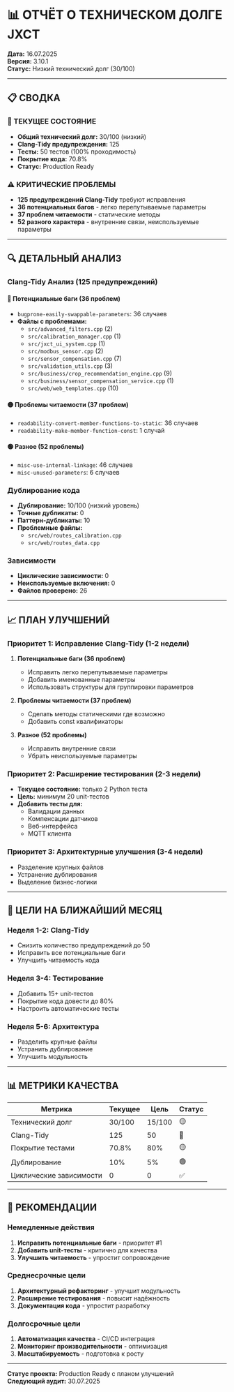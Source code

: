 # 📊 ОТЧЁТ О ТЕХНИЧЕСКОМ ДОЛГЕ JXCT

**Дата:** 16.07.2025  
**Версия:** 3.10.1  
**Статус:** Низкий технический долг (30/100)

---

## 📋 СВОДКА

### 🎯 ТЕКУЩЕЕ СОСТОЯНИЕ
- **Общий технический долг:** 30/100 (низкий)
- **Clang-Tidy предупреждения:** 125
- **Тесты:** 50 тестов (100% проходимость)
- **Покрытие кода:** 70.8%
- **Статус:** Production Ready

### ⚠️ КРИТИЧЕСКИЕ ПРОБЛЕМЫ
- **125 предупреждений Clang-Tidy** требуют исправления
- **36 потенциальных багов** - легко перепутываемые параметры
- **37 проблем читаемости** - статические методы
- **52 разного характера** - внутренние связи, неиспользуемые параметры

---

## 🔍 ДЕТАЛЬНЫЙ АНАЛИЗ

### Clang-Tidy Анализ (125 предупреждений)

#### 🔴 Потенциальные баги (36 проблем)
- `bugprone-easily-swappable-parameters`: 36 случаев
- **Файлы с проблемами:**
  - `src/advanced_filters.cpp` (2)
  - `src/calibration_manager.cpp` (1)
  - `src/jxct_ui_system.cpp` (1)
  - `src/modbus_sensor.cpp` (2)
  - `src/sensor_compensation.cpp` (7)
  - `src/validation_utils.cpp` (3)
  - `src/business/crop_recommendation_engine.cpp` (9)
  - `src/business/sensor_compensation_service.cpp` (1)
  - `src/web/web_templates.cpp` (10)

#### 🟡 Проблемы читаемости (37 проблем)
- `readability-convert-member-functions-to-static`: 36 случаев
- `readability-make-member-function-const`: 1 случай

#### 🟢 Разное (52 проблемы)
- `misc-use-internal-linkage`: 46 случаев
- `misc-unused-parameters`: 6 случаев

### Дублирование кода
- **Дублирование:** 10/100 (низкий уровень)
- **Точные дубликаты:** 0
- **Паттерн-дубликаты:** 10
- **Проблемные файлы:**
  - `src/web/routes_calibration.cpp`
  - `src/web/routes_data.cpp`

### Зависимости
- **Циклические зависимости:** 0
- **Неиспользуемые включения:** 0
- **Файлов проверено:** 26

---

## 📈 ПЛАН УЛУЧШЕНИЙ

### Приоритет 1: Исправление Clang-Tidy (1-2 недели)
1. **Потенциальные баги (36 проблем)**
   - Исправить легко перепутываемые параметры
   - Добавить именованные параметры
   - Использовать структуры для группировки параметров

2. **Проблемы читаемости (37 проблем)**
   - Сделать методы статическими где возможно
   - Добавить const квалификаторы

3. **Разное (52 проблемы)**
   - Исправить внутренние связи
   - Убрать неиспользуемые параметры

### Приоритет 2: Расширение тестирования (2-3 недели)
- **Текущее состояние:** только 2 Python теста
- **Цель:** минимум 20 unit-тестов
- **Добавить тесты для:**
  - Валидации данных
  - Компенсации датчиков
  - Веб-интерфейса
  - MQTT клиента

### Приоритет 3: Архитектурные улучшения (3-4 недели)
- Разделение крупных файлов
- Устранение дублирования
- Выделение бизнес-логики

---

## 🎯 ЦЕЛИ НА БЛИЖАЙШИЙ МЕСЯЦ

### Неделя 1-2: Clang-Tidy
- Снизить количество предупреждений до 50
- Исправить все потенциальные баги
- Улучшить читаемость кода

### Неделя 3-4: Тестирование
- Добавить 15+ unit-тестов
- Покрытие кода довести до 80%
- Настроить автоматические тесты

### Неделя 5-6: Архитектура
- Разделить крупные файлы
- Устранить дублирование
- Улучшить модульность

---

## 📊 МЕТРИКИ КАЧЕСТВА

| Метрика | Текущее | Цель | Статус |
|---------|---------|------|--------|
| Технический долг | 30/100 | 15/100 | 🟡 |
| Clang-Tidy | 125 | 50 | 🔴 |
| Покрытие тестами | 70.8% | 80% | 🟡 |
| Дублирование | 10% | 5% | 🟢 |
| Циклические зависимости | 0 | 0 | ✅ |

---

## 🚀 РЕКОМЕНДАЦИИ

### Немедленные действия
1. **Исправить потенциальные баги** - приоритет #1
2. **Добавить unit-тесты** - критично для качества
3. **Улучшить читаемость** - упростит сопровождение

### Среднесрочные цели
1. **Архитектурный рефакторинг** - улучшит модульность
2. **Расширение тестирования** - повысит надёжность
3. **Документация кода** - упростит разработку

### Долгосрочные цели
1. **Автоматизация качества** - CI/CD интеграция
2. **Мониторинг производительности** - оптимизация
3. **Масштабируемость** - подготовка к росту

---

**Статус проекта:** Production Ready с планом улучшений  
**Следующий аудит:** 30.07.2025 